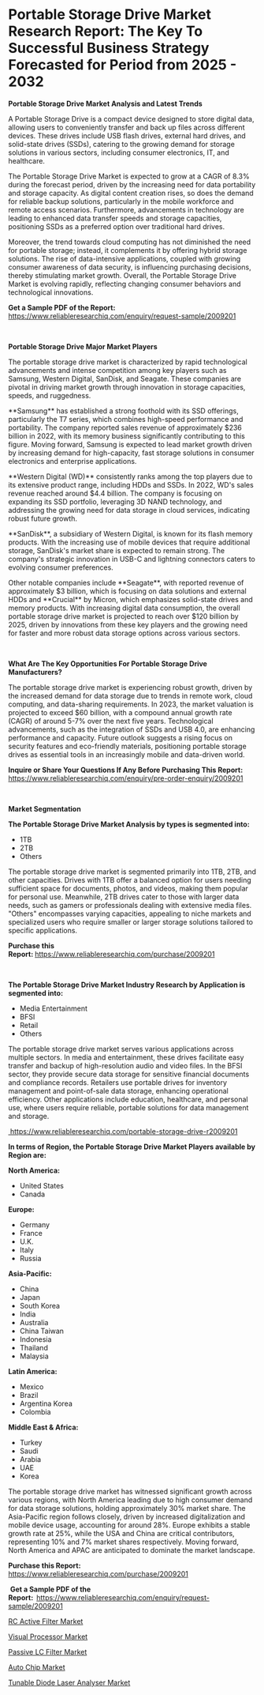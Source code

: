 <p><h1>Portable Storage Drive Market Research Report: The Key To Successful Business Strategy Forecasted for Period from 2025 - 2032</h1></p><p><strong>Portable Storage Drive Market Analysis and Latest Trends</strong></p>
<p><p>A Portable Storage Drive is a compact device designed to store digital data, allowing users to conveniently transfer and back up files across different devices. These drives include USB flash drives, external hard drives, and solid-state drives (SSDs), catering to the growing demand for storage solutions in various sectors, including consumer electronics, IT, and healthcare.</p><p>The Portable Storage Drive Market is expected to grow at a CAGR of 8.3% during the forecast period, driven by the increasing need for data portability and storage capacity. As digital content creation rises, so does the demand for reliable backup solutions, particularly in the mobile workforce and remote access scenarios. Furthermore, advancements in technology are leading to enhanced data transfer speeds and storage capacities, positioning SSDs as a preferred option over traditional hard drives.</p><p>Moreover, the trend towards cloud computing has not diminished the need for portable storage; instead, it complements it by offering hybrid storage solutions. The rise of data-intensive applications, coupled with growing consumer awareness of data security, is influencing purchasing decisions, thereby stimulating market growth. Overall, the Portable Storage Drive Market is evolving rapidly, reflecting changing consumer behaviors and technological innovations.</p></p>
<p><strong>Get a Sample PDF of the Report:&nbsp;</strong> <a href="https://www.reliableresearchiq.com/enquiry/request-sample/2009201?utm_campaign=1876&utm_medium=2&utm_source=Github&utm_content=ia&utm_term=11022025&utm_id=portable-storage-drive">https://www.reliableresearchiq.com/enquiry/request-sample/2009201</a></p>
<p>&nbsp;</p>
<p><strong>Portable Storage Drive Major Market Players</strong></p>
<p><p>The portable storage drive market is characterized by rapid technological advancements and intense competition among key players such as Samsung, Western Digital, SanDisk, and Seagate. These companies are pivotal in driving market growth through innovation in storage capacities, speeds, and ruggedness.</p><p>**Samsung** has established a strong foothold with its SSD offerings, particularly the T7 series, which combines high-speed performance and portability. The company reported sales revenue of approximately $236 billion in 2022, with its memory business significantly contributing to this figure. Moving forward, Samsung is expected to lead market growth driven by increasing demand for high-capacity, fast storage solutions in consumer electronics and enterprise applications.</p><p>**Western Digital (WD)** consistently ranks among the top players due to its extensive product range, including HDDs and SSDs. In 2022, WD's sales revenue reached around $4.4 billion. The company is focusing on expanding its SSD portfolio, leveraging 3D NAND technology, and addressing the growing need for data storage in cloud services, indicating robust future growth.</p><p>**SanDisk**, a subsidiary of Western Digital, is known for its flash memory products. With the increasing use of mobile devices that require additional storage, SanDisk's market share is expected to remain strong. The company's strategic innovation in USB-C and lightning connectors caters to evolving consumer preferences.</p><p>Other notable companies include **Seagate**, with reported revenue of approximately $3 billion, which is focusing on data solutions and external HDDs and **Crucial** by Micron, which emphasizes solid-state drives and memory products. With increasing digital data consumption, the overall portable storage drive market is projected to reach over $120 billion by 2025, driven by innovations from these key players and the growing need for faster and more robust data storage options across various sectors.</p></p>
<p>&nbsp;</p>
<p><strong>What Are The Key Opportunities For Portable Storage Drive Manufacturers?</strong></p>
<p><p>The portable storage drive market is experiencing robust growth, driven by the increased demand for data storage due to trends in remote work, cloud computing, and data-sharing requirements. In 2023, the market valuation is projected to exceed $60 billion, with a compound annual growth rate (CAGR) of around 5-7% over the next five years. Technological advancements, such as the integration of SSDs and USB 4.0, are enhancing performance and capacity. Future outlook suggests a rising focus on security features and eco-friendly materials, positioning portable storage drives as essential tools in an increasingly mobile and data-driven world.</p></p>
<p><strong>Inquire or Share Your Questions If Any Before Purchasing This Report:</strong> <a href="https://www.reliableresearchiq.com/enquiry/pre-order-enquiry/2009201?utm_campaign=1876&utm_medium=2&utm_source=Github&utm_content=ia&utm_term=11022025&utm_id=portable-storage-drive">https://www.reliableresearchiq.com/enquiry/pre-order-enquiry/2009201</a></p>
<p>&nbsp;</p>
<p><strong>Market Segmentation</strong></p>
<p><strong>The Portable Storage Drive Market Analysis by types is segmented into:</strong></p>
<p><ul><li>1TB</li><li>2TB</li><li>Others</li></ul></p>
<p><p>The portable storage drive market is segmented primarily into 1TB, 2TB, and other capacities. Drives with 1TB offer a balanced option for users needing sufficient space for documents, photos, and videos, making them popular for personal use. Meanwhile, 2TB drives cater to those with larger data needs, such as gamers or professionals dealing with extensive media files. "Others" encompasses varying capacities, appealing to niche markets and specialized users who require smaller or larger storage solutions tailored to specific applications.</p></p>
<p><strong>Purchase this Report:&nbsp;</strong><a href="https://www.reliableresearchiq.com/purchase/2009201?utm_campaign=1876&utm_medium=2&utm_source=Github&utm_content=ia&utm_term=11022025&utm_id=portable-storage-drive">https://www.reliableresearchiq.com/purchase/2009201</a></p>
<p>&nbsp;</p>
<p><strong>The Portable Storage Drive Market Industry Research by Application is segmented into:</strong></p>
<p><ul><li>Media Entertainment</li><li>BFSI</li><li>Retail</li><li>Others</li></ul></p>
<p><p>The portable storage drive market serves various applications across multiple sectors. In media and entertainment, these drives facilitate easy transfer and backup of high-resolution audio and video files. In the BFSI sector, they provide secure data storage for sensitive financial documents and compliance records. Retailers use portable drives for inventory management and point-of-sale data storage, enhancing operational efficiency. Other applications include education, healthcare, and personal use, where users require reliable, portable solutions for data management and storage.</p></p>
<p><a href="https://www.reliableresearchiq.com/portable-storage-drive-r2009201?utm_campaign=1876&utm_medium=2&utm_source=Github&utm_content=ia&utm_term=11022025&utm_id=portable-storage-drive">&nbsp;https://www.reliableresearchiq.com/portable-storage-drive-r2009201</a></p>
<p><strong>In terms of Region, the Portable Storage Drive Market Players available by Region are:</strong></p>
<p>
    <p> <strong> North America: </strong>
        <ul>
            <li>United States</li>
            <li>Canada</li>
        </ul>
        </p> 
    <p> <strong> Europe: </strong>
        <ul>
            <li>Germany</li>
            <li>France</li>
            <li>U.K.</li>
            <li>Italy</li>
            <li>Russia</li>
        </ul>
        </p> 
    <p> <strong> Asia-Pacific: </strong>
        <ul>
            <li>China</li>
            <li>Japan</li>
            <li>South Korea</li>
            <li>India</li>
            <li>Australia</li>
            <li>China Taiwan</li>
            <li>Indonesia</li>
            <li>Thailand</li>
            <li>Malaysia</li>
        </ul>
        </p> 
    <p> <strong> Latin America: </strong>
        <ul>
            <li>Mexico</li>
            <li>Brazil</li>
            <li>Argentina Korea</li>
            <li>Colombia</li>
        </ul>
        </p> 
    <p> <strong> Middle East & Africa: </strong>
        <ul>
            <li>Turkey</li>
            <li>Saudi</li>
            <li>Arabia</li>
            <li>UAE</li>
            <li>Korea</li>
        </ul>
    </p>
    </p>
<p><p>The portable storage drive market has witnessed significant growth across various regions, with North America leading due to high consumer demand for data storage solutions, holding approximately 30% market share. The Asia-Pacific region follows closely, driven by increased digitalization and mobile device usage, accounting for around 28%. Europe exhibits a stable growth rate at 25%, while the USA and China are critical contributors, representing 10% and 7% market shares respectively. Moving forward, North America and APAC are anticipated to dominate the market landscape.</p></p>
<p><strong>Purchase this Report: </strong><a href="https://www.reliableresearchiq.com/purchase/2009201?utm_campaign=1876&utm_medium=2&utm_source=Github&utm_content=ia&utm_term=11022025&utm_id=portable-storage-drive">https://www.reliableresearchiq.com/purchase/2009201</a></p>
<p>&nbsp;<strong>Get a Sample PDF of the Report:&nbsp;&nbsp;</strong><a href="https://www.reliableresearchiq.com/enquiry/request-sample/2009201?utm_campaign=1876&utm_medium=2&utm_source=Github&utm_content=ia&utm_term=11022025&utm_id=portable-storage-drive">https://www.reliableresearchiq.com/enquiry/request-sample/2009201</a></p>
<p><strong></strong></p>
<p><p><a href="https://github.com/villeisgren/Market-Research-Report-List-1/blob/main/rc-active-filter-market.md?utm_campaign=1876&utm_medium=2&utm_source=Github&utm_content=ia&utm_term=11022025&utm_id=portable-storage-drive">RC Active Filter Market</a></p><p><a href="https://github.com/jakussheilrw/Market-Research-Report-List-1/blob/main/visual-processor-market.md?utm_campaign=1876&utm_medium=2&utm_source=Github&utm_content=ia&utm_term=11022025&utm_id=portable-storage-drive">Visual Processor Market</a></p><p><a href="https://github.com/ebeleblone/Market-Research-Report-List-1/blob/main/passive-lc-filter-market.md?utm_campaign=1876&utm_medium=2&utm_source=Github&utm_content=ia&utm_term=11022025&utm_id=portable-storage-drive">Passive LC Filter Market</a></p><p><a href="https://github.com/cobinaydin13/Market-Research-Report-List-1/blob/main/auto-chip-market.md?utm_campaign=1876&utm_medium=2&utm_source=Github&utm_content=ia&utm_term=11022025&utm_id=portable-storage-drive">Auto Chip Market</a></p><p><a href="https://github.com/osamhcombre/Market-Research-Report-List-1/blob/main/tunable-diode-laser-analyser-market.md?utm_campaign=1876&utm_medium=2&utm_source=Github&utm_content=ia&utm_term=11022025&utm_id=portable-storage-drive">Tunable Diode Laser Analyser Market</a></p></p>